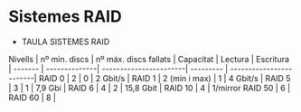 # Sistemes RAID
* TAULA SISTEMES RAID

Nivells | nº min. discs | nº máx. discs fallats  | Capacitat | Lectura    | Escritura  |
------- | --------------| -----------------------| --------- | ------------------------|
RAID 0  | 2             | 0                      | 2 Gbit/s  | 
RAID 1  | 2 (min i max) | 1                      | 4 Gbit/s  | 
RAID 5  | 3             | 1                      | 7,9 Gbi   | 
RAID 6  | 4             | 2                      | 15,8 Gbit | 
RAID 10 | 4             | 1/mirror
RAID 50 | 6             |
RAID 60 | 8             |
